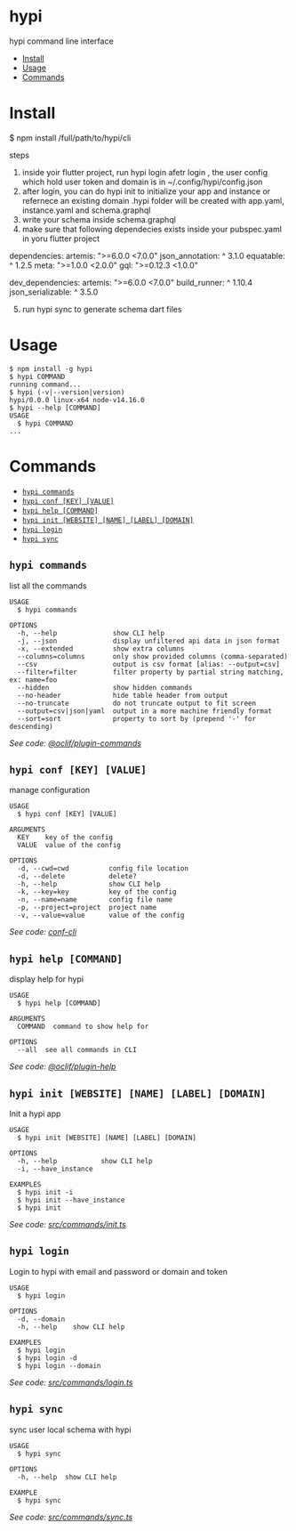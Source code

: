 hypi
====

hypi command line interface

<!-- toc -->
* [Install](#install)
* [Usage](#usage)
* [Commands](#commands)
<!-- tocstop -->
# Install
$ npm install /full/path/to/hypi/cli

steps
1. inside yoir flutter project, run hypi login
afetr login , the user config which hold user token and domain is in ~/.config/hypi/config.json
2. after login, you can do hypi init to initialize your app and instance or refernece an existing domain
.hypi folder will be created with app.yaml, instance.yaml and schema.graphql
3. write your schema inside schema.graphql
4. make sure that following dependecies exists inside your pubspec.yaml in yoru flutter project

dependencies:
  artemis: ">=6.0.0 <7.0.0"
  json_annotation: ^ 3.1.0
  equatable: ^ 1.2.5
  meta: ">=1.0.0 <2.0.0"
  gql: ">=0.12.3 <1.0.0"

dev_dependencies:
  artemis: ">=6.0.0 <7.0.0"
  build_runner: ^ 1.10.4
  json_serializable: ^ 3.5.0

5.  run hypi sync to generate schema dart files 



# Usage
<!-- usage -->
```sh-session
$ npm install -g hypi
$ hypi COMMAND
running command...
$ hypi (-v|--version|version)
hypi/0.0.0 linux-x64 node-v14.16.0
$ hypi --help [COMMAND]
USAGE
  $ hypi COMMAND
...
```
<!-- usagestop -->
# Commands
<!-- commands -->
* [`hypi commands`](#hypi-commands)
* [`hypi conf [KEY] [VALUE]`](#hypi-conf-key-value)
* [`hypi help [COMMAND]`](#hypi-help-command)
* [`hypi init [WEBSITE] [NAME] [LABEL] [DOMAIN]`](#hypi-init-website-name-label-domain)
* [`hypi login`](#hypi-login)
* [`hypi sync`](#hypi-sync)

## `hypi commands`

list all the commands

```
USAGE
  $ hypi commands

OPTIONS
  -h, --help              show CLI help
  -j, --json              display unfiltered api data in json format
  -x, --extended          show extra columns
  --columns=columns       only show provided columns (comma-separated)
  --csv                   output is csv format [alias: --output=csv]
  --filter=filter         filter property by partial string matching, ex: name=foo
  --hidden                show hidden commands
  --no-header             hide table header from output
  --no-truncate           do not truncate output to fit screen
  --output=csv|json|yaml  output in a more machine friendly format
  --sort=sort             property to sort by (prepend '-' for descending)
```

_See code: [@oclif/plugin-commands](https://github.com/oclif/plugin-commands/blob/v1.3.0/src/commands/commands.ts)_

## `hypi conf [KEY] [VALUE]`

manage configuration

```
USAGE
  $ hypi conf [KEY] [VALUE]

ARGUMENTS
  KEY    key of the config
  VALUE  value of the config

OPTIONS
  -d, --cwd=cwd          config file location
  -d, --delete           delete?
  -h, --help             show CLI help
  -k, --key=key          key of the config
  -n, --name=name        config file name
  -p, --project=project  project name
  -v, --value=value      value of the config
```

_See code: [conf-cli](https://github.com/natzcam/conf-cli/blob/v0.1.9/src/commands/conf.ts)_

## `hypi help [COMMAND]`

display help for hypi

```
USAGE
  $ hypi help [COMMAND]

ARGUMENTS
  COMMAND  command to show help for

OPTIONS
  --all  see all commands in CLI
```

_See code: [@oclif/plugin-help](https://github.com/oclif/plugin-help/blob/v3.2.2/src/commands/help.ts)_

## `hypi init [WEBSITE] [NAME] [LABEL] [DOMAIN]`

Init a hypi app

```
USAGE
  $ hypi init [WEBSITE] [NAME] [LABEL] [DOMAIN]

OPTIONS
  -h, --help           show CLI help
  -i, --have_instance

EXAMPLES
  $ hypi init -i
  $ hypi init --have_instance
  $ hypi init
```

_See code: [src/commands/init.ts](https://github.com/hypi-universe/hypi-cli/blob/v0.0.0/src/commands/init.ts)_

## `hypi login`

Login to hypi with email and password or domain and token

```
USAGE
  $ hypi login

OPTIONS
  -d, --domain
  -h, --help    show CLI help

EXAMPLES
  $ hypi login
  $ hypi login -d
  $ hypi login --domain
```

_See code: [src/commands/login.ts](https://github.com/hypi-universe/hypi-cli/blob/v0.0.0/src/commands/login.ts)_

## `hypi sync`

sync user local schema with hypi

```
USAGE
  $ hypi sync

OPTIONS
  -h, --help  show CLI help

EXAMPLE
  $ hypi sync
```

_See code: [src/commands/sync.ts](https://github.com/hypi-universe/hypi-cli/blob/v0.0.0/src/commands/sync.ts)_
<!-- commandsstop -->
